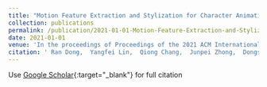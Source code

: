```yaml
---
title: "Motion Feature Extraction and Stylization for Character Animation using Hilbert-Huang Transform"
collection: publications
permalink: /publication/2021-01-01-Motion-Feature-Extraction-and-Stylization-for-Character-Animation-using-Hilbert-Huang-Transform
date: 2021-01-01
venue: 'In the proceedings of Proceedings of the 2021 ACM International Conference on Intelligent Computing and its Emerging Applications'
citation: ' Ran Dong,  Yangfei Lin,  Qiong Chang,  Junpei Zhong,  Dongsheng Cai,  Soichiro Ikuno, &quot;Motion Feature Extraction and Stylization for Character Animation using Hilbert-Huang Transform.&quot; In the proceedings of Proceedings of the 2021 ACM International Conference on Intelligent Computing and its Emerging Applications, 2021.'
---
```

Use [Google Scholar](https://scholar.google.com/scholar?q=Motion+Feature+Extraction+and+Stylization+for+Character+Animation+using+Hilbert+Huang+Transform){:target="_blank"} for full citation
